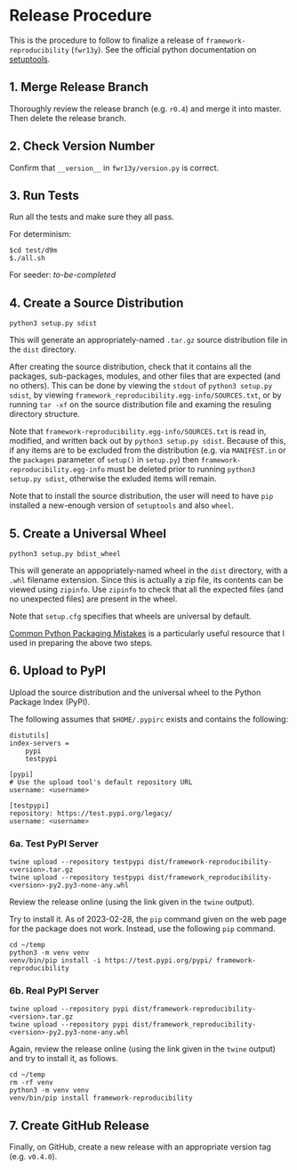# Release Procedure

This is the procedure to follow to finalize a release of
`framework-reproducibility` (`fwr13y`). See the official python documentation on
[setuptools][1].

## 1. Merge Release Branch

Thoroughly review the release branch (e.g. `r0.4`) and merge it into master.
Then delete the release branch.

## 2. Check Version Number

Confirm that `__version__` in `fwr13y/version.py` is correct.

## 3. Run Tests

Run all the tests and make sure they all pass.

For determinism:
```
$cd test/d9m
$./all.sh
```

For seeder: *to-be-completed*

## 4. Create a Source Distribution

```
python3 setup.py sdist
```

This will generate an appropriately-named `.tar.gz` source distribution file in
the `dist` directory.

After creating the source distribution, check that it contains all the packages,
sub-packages, modules, and other files that are expected (and no others). This
can be done by viewing the `stdout` of `python3 setup.py sdist`, by viewing
`framework_reproducibility.egg-info/SOURCES.txt`, or by running `tar -xf` on the
source distribution file and examing the resuling directory structure.

Note that `framework-reproducibility.egg-info/SOURCES.txt` is read in, modified,
and written back out by `python3 setup.py sdist`. Because of this, if any items
are to be excluded from the distribution (e.g. via `MANIFEST.in` or the
`packages` parameter of `setup()` in `setup.py`) then
`framework-reproducibility.egg-info` must be deleted prior to running
`python3 setup.py sdist`, otherwise the exluded items will remain.

Note that to install the source distribution, the user will need to have `pip`
installed a new-enough version of `setuptools` and also `wheel`.

## 5. Create a Universal Wheel

```
python3 setup.py bdist_wheel
```

This will generate an appopriately-named wheel in the `dist` directory, with a
`.whl` filename extension. Since this is actually a zip file, its contents can
be viewed using `zipinfo`. Use `zipinfo` to check that all the expected files
(and no unexpected files) are present in the wheel.

Note that `setup.cfg` specifies that wheels are universal by default.

[Common Python Packaging Mistakes][2] is a particularly useful resource that I
used in preparing the above two steps.

## 6. Upload to PyPI

Upload the source distribution and the universal wheel to the Python Package
Index (PyPI).

The following assumes that `$HOME/.pypirc` exists and contains the following:

```
distutils]
index-servers =
    pypi
    testpypi

[pypi]
# Use the upload tool's default repository URL
username: <username>

[testpypi]
repository: https://test.pypi.org/legacy/
username: <username>
```

### 6a. Test PyPI Server


```
twine upload --repository testpypi dist/framework-reproducibility-<version>.tar.gz
twine upload --repository testpypi dist/framework_reproducibility-<version>-py2.py3-none-any.whl
```

Review the release online (using the link given in the `twine` output).

Try to install it. As of 2023-02-28, the `pip` command given on the web page
for the package does not work. Instead, use the following `pip` command.

```
cd ~/temp
python3 -m venv venv
venv/bin/pip install -i https://test.pypi.org/pypi/ framework-reproducibility
```

### 6b. Real PyPI Server

```
twine upload --repository pypi dist/framework-reproducibility-<version>.tar.gz
twine upload --repository pypi dist/framework_reproducibility-<version>-py2.py3-none-any.whl
```

Again, review the release online (using the link given in the `twine` output)
and try to install it, as follows.

```
cd ~/temp
rm -rf venv
python3 -m venv venv
venv/bin/pip install framework-reproducibility
```

## 7. Create GitHub Release

Finally, on GitHub, create a new release with an appropriate version tag
(e.g. `v0.4.0`).

[1]: https://packaging.python.org/guides/distributing-packages-using-setuptools/
[2]: https://jwodder.github.io/kbits/posts/pypkg-mistakes/
